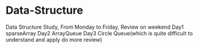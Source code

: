 # Data-Structure
  Data Structure Study, From Monday to Friday, Review on weekend
  Day1 sparseArray 
  Day2 ArrayQueue
  Day3 Circle Queue(which is quite difficult to understand and apply do more review)
